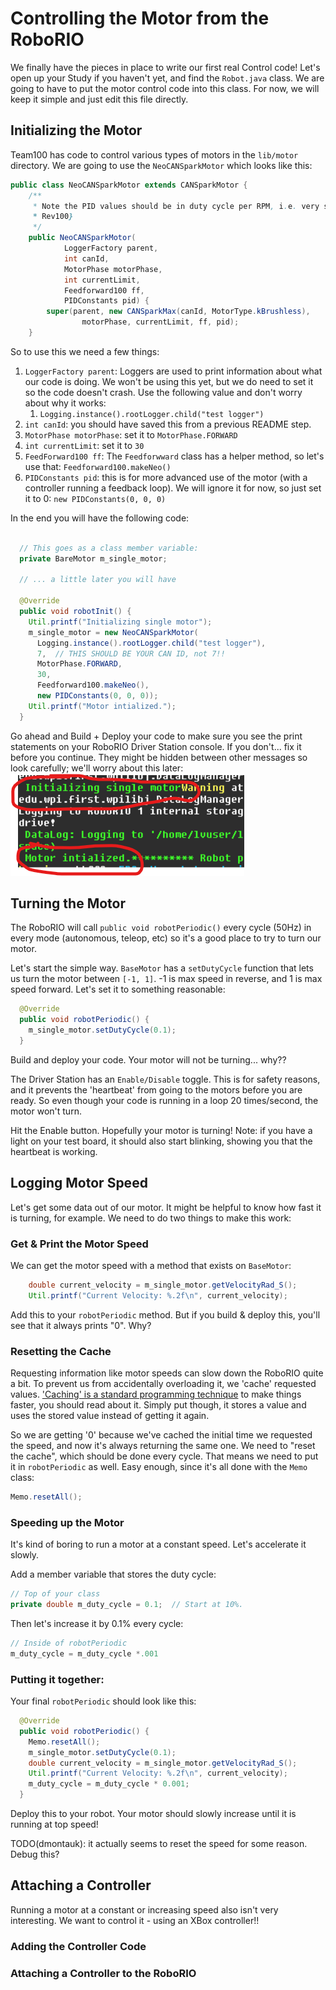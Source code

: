 # Controlling the Motor from the RoboRIO
We finally have the pieces in place to write our first real Control code! Let's open up your Study if you haven't yet, and find the `Robot.java` class. We are going to have to put the motor control code into this class. For now, we will keep it simple and just edit this file directly.

## Initializing the Motor
Team100 has code to control various types of motors in the `lib/motor` directory. We are going to use the `NeoCANSparkMotor` which looks like this:

```java
public class NeoCANSparkMotor extends CANSparkMotor {
    /**
     * Note the PID values should be in duty cycle per RPM, i.e. very small. {@link
     * Rev100}
     */
    public NeoCANSparkMotor(
            LoggerFactory parent,
            int canId,
            MotorPhase motorPhase,
            int currentLimit,
            Feedforward100 ff,
            PIDConstants pid) {
        super(parent, new CANSparkMax(canId, MotorType.kBrushless),
                motorPhase, currentLimit, ff, pid);
    }
```

So to use this we need a few things:
1. `LoggerFactory parent`: Loggers are used to print information about what our code is doing. We won't be using this yet, but we do need to set it so the code doesn't crash. Use the following value and don't worry about why it works: 
    1. `Logging.instance().rootLogger.child("test logger")`
1. `int canId`: you should have saved this from a previous README step.
1. `MotorPhase motorPhase`: set it to `MotorPhase.FORWARD`
1. `int currentLimit`: set it to `30`
1. `FeedForward100 ff`: The `Feedforwward` class has a helper method, so let's use that: `Feedforward100.makeNeo()`
1. `PIDConstants pid`: this is for more advanced use of the motor (with a controller running a feedback loop). We will ignore it for now, so just set it to 0: `new PIDConstants(0, 0, 0)`

In the end you will have the following code:

```java

  // This goes as a class member variable:
  private BareMotor m_single_motor;

  // ... a little later you will have

  @Override
  public void robotInit() {
    Util.printf("Initializing single motor");
    m_single_motor = new NeoCANSparkMotor(
      Logging.instance().rootLogger.child("test logger"),
      7,  // THIS SHOULD BE YOUR CAN ID, not 7!!
      MotorPhase.FORWARD, 
      30, 
      Feedforward100.makeNeo(), 
      new PIDConstants(0, 0, 0));
    Util.printf("Motor intialized.");
  }
```

Go ahead and Build + Deploy your code to make sure you see the print statements on your RoboRIO Driver Station console. If you don't... fix it before you continue. They might be hidden between other messages so look carefully; we'll worry about this later:
![](readme_img/motor_log_statements.png)

## Turning the Motor
The RoboRIO will call `public void robotPeriodic()` every cycle (50Hz) in every mode (autonomous, teleop, etc) so it's a good place to try to turn our motor. 

Let's start the simple way. `BaseMotor` has a `setDutyCycle` function that lets us turn the motor between `[-1, 1]`. -1 is max speed in reverse, and 1 is max speed forward. Let's set it to something reasonable:

```java
  @Override
  public void robotPeriodic() {
    m_single_motor.setDutyCycle(0.1);
  }
```

Build and deploy your code. Your motor will not be turning... why??

The Driver Station has an `Enable/Disable` toggle. This is for safety reasons, and it prevents the 'heartbeat' from going to the motors before you are ready. So even though your code is running in a loop 20 times/second, the motor won't turn. 

Hit the Enable button. Hopefully your motor is turning! Note: if you have a light on your test board, it should also start blinking, showing you that the heartbeat is working.

## Logging Motor Speed
Let's get some data out of our motor. It might be helpful to know how fast it is turning, for example. We need to do two things to make this work:

### Get & Print the Motor Speed
We can get the motor speed with a method that exists on `BaseMotor`:

```java
    double current_velocity = m_single_motor.getVelocityRad_S();
    Util.printf("Current Velocity: %.2f\n", current_velocity);
```

Add this to your `robotPeriodic` method. But if you build & deploy this, you'll see that it always prints "0". Why?

### Resetting the Cache
Requesting information like motor speeds can slow down the RoboRIO quite a bit. To prevent us from accidentally overloading it, we 'cache' requested values. ['Caching' is a standard programming technique](https://en.wikipedia.org/wiki/Cache_(computing)) to make things faster, you should read about it. Simply put though, it stores a value and uses the stored value instead of getting it again.

So we are getting '0' because we've cached the initial time we requested the speed, and now it's always returning the same one. We need to "reset the cache", which should be done every cycle. That means we need to put it in `robotPeriodic` as well. Easy enough, since it's all done with the `Memo` class:

```java
Memo.resetAll();
```

### Speeding up the Motor
It's kind of boring to run a motor at a constant speed. Let's accelerate it slowly.

Add a member variable that stores the duty cycle:

```java
// Top of your class
private double m_duty_cycle = 0.1;  // Start at 10%.
```

Then let's increase it by 0.1% every cycle:

```java
// Inside of robotPeriodic
m_duty_cycle = m_duty_cycle *.001
```

### Putting it together:
Your final `robotPeriodic` should look like this:

```java
  @Override
  public void robotPeriodic() {
    Memo.resetAll();
    m_single_motor.setDutyCycle(0.1);
    double current_velocity = m_single_motor.getVelocityRad_S();
    Util.printf("Current Velocity: %.2f\n", current_velocity);
    m_duty_cycle = m_duty_cycle * 0.001;
  }
```

Deploy this to your robot. Your motor should slowly increase until it is running at top speed!

TODO(dmontauk): it actually seems to reset the speed for some reason. Debug this?

## Attaching a Controller
Running a motor at a constant or increasing speed also isn't very interesting. We want to control it - using an XBox controller!!

### Adding the Controller Code

### Attaching a Controller to the RoboRIO


